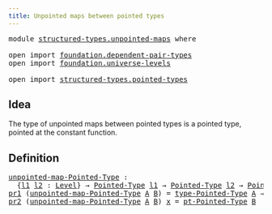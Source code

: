 ```yaml
---
title: Unpointed maps between pointed types
---
```


<pre class="Agda"><a id="62" class="Keyword">module</a> <a id="69" href="structured-types.unpointed-maps.html" class="Module">structured-types.unpointed-maps</a> <a id="101" class="Keyword">where</a>

<a id="108" class="Keyword">open</a> <a id="113" class="Keyword">import</a> <a id="120" href="foundation.dependent-pair-types.html" class="Module">foundation.dependent-pair-types</a>
<a id="152" class="Keyword">open</a> <a id="157" class="Keyword">import</a> <a id="164" href="foundation.universe-levels.html" class="Module">foundation.universe-levels</a>

<a id="192" class="Keyword">open</a> <a id="197" class="Keyword">import</a> <a id="204" href="structured-types.pointed-types.html" class="Module">structured-types.pointed-types</a>
</pre>
## Idea

The type of unpointed maps between pointed types is a pointed type, pointed at the constant function.

## Definition

<pre class="Agda"><a id="unpointed-map-Pointed-Type"></a><a id="375" href="structured-types.unpointed-maps.html#375" class="Function">unpointed-map-Pointed-Type</a> <a id="402" class="Symbol">:</a>
  <a id="406" class="Symbol">{</a><a id="407" href="structured-types.unpointed-maps.html#407" class="Bound">l1</a> <a id="410" href="structured-types.unpointed-maps.html#410" class="Bound">l2</a> <a id="413" class="Symbol">:</a> <a id="415" href="Agda.Primitive.html#597" class="Postulate">Level</a><a id="420" class="Symbol">}</a> <a id="422" class="Symbol">→</a> <a id="424" href="structured-types.pointed-types.html#383" class="Function">Pointed-Type</a> <a id="437" href="structured-types.unpointed-maps.html#407" class="Bound">l1</a> <a id="440" class="Symbol">→</a> <a id="442" href="structured-types.pointed-types.html#383" class="Function">Pointed-Type</a> <a id="455" href="structured-types.unpointed-maps.html#410" class="Bound">l2</a> <a id="458" class="Symbol">→</a> <a id="460" href="structured-types.pointed-types.html#383" class="Function">Pointed-Type</a> <a id="473" class="Symbol">(</a><a id="474" href="structured-types.unpointed-maps.html#407" class="Bound">l1</a> <a id="477" href="Agda.Primitive.html#810" class="Primitive Operator">⊔</a> <a id="479" href="structured-types.unpointed-maps.html#410" class="Bound">l2</a><a id="481" class="Symbol">)</a>
<a id="483" href="foundation-core.dependent-pair-types.html#605" class="Field">pr1</a> <a id="487" class="Symbol">(</a><a id="488" href="structured-types.unpointed-maps.html#375" class="Function">unpointed-map-Pointed-Type</a> <a id="515" href="structured-types.unpointed-maps.html#515" class="Bound">A</a> <a id="517" href="structured-types.unpointed-maps.html#517" class="Bound">B</a><a id="518" class="Symbol">)</a> <a id="520" class="Symbol">=</a> <a id="522" href="structured-types.pointed-types.html#518" class="Function">type-Pointed-Type</a> <a id="540" href="structured-types.unpointed-maps.html#515" class="Bound">A</a> <a id="542" class="Symbol">→</a> <a id="544" href="structured-types.pointed-types.html#518" class="Function">type-Pointed-Type</a> <a id="562" href="structured-types.unpointed-maps.html#517" class="Bound">B</a>
<a id="564" href="foundation-core.dependent-pair-types.html#617" class="Field">pr2</a> <a id="568" class="Symbol">(</a><a id="569" href="structured-types.unpointed-maps.html#375" class="Function">unpointed-map-Pointed-Type</a> <a id="596" href="structured-types.unpointed-maps.html#596" class="Bound">A</a> <a id="598" href="structured-types.unpointed-maps.html#598" class="Bound">B</a><a id="599" class="Symbol">)</a> <a id="601" href="structured-types.unpointed-maps.html#601" class="Bound">x</a> <a id="603" class="Symbol">=</a> <a id="605" href="structured-types.pointed-types.html#576" class="Function">pt-Pointed-Type</a> <a id="621" href="structured-types.unpointed-maps.html#598" class="Bound">B</a>
</pre>